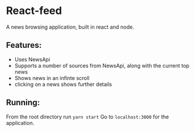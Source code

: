 
# React-feed

A news browsing application, built in react and node.

## Features:
 - Uses NewsApi
 - Supports a number of sources from NewsApi, along with the current top news
 - Shows news in an infinte scroll
 - clicking on a news shows further details

## Running:

From the root directory run ```yarn start```
Go to `localhost:3000` for the application. 